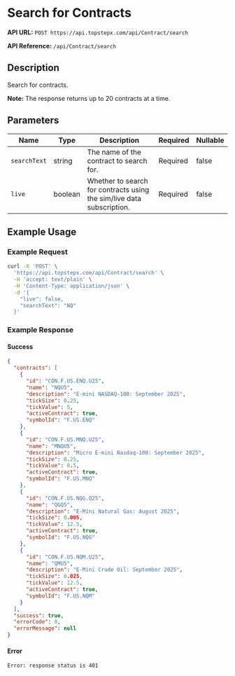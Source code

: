 # Search for Contracts

**API URL:** `POST https://api.topstepx.com/api/Contract/search`

**API Reference:** `/api/Contract/search`

## Description

Search for contracts.

**Note:** The response returns up to 20 contracts at a time.

## Parameters

| Name | Type | Description | Required | Nullable |
|------|------|-------------|----------|----------|
| `searchText` | string | The name of the contract to search for. | Required | false |
| `live` | boolean | Whether to search for contracts using the sim/live data subscription. | Required | false |

## Example Usage

### Example Request

```bash
curl -X 'POST' \
  'https://api.topstepx.com/api/Contract/search' \
  -H 'accept: text/plain' \
  -H 'Content-Type: application/json' \
  -d '{
    "live": false,
    "searchText": "NQ"
  }'
```

### Example Response

#### Success

```json
{
  "contracts": [
    {
      "id": "CON.F.US.ENQ.U25",
      "name": "NQU5",
      "description": "E-mini NASDAQ-100: September 2025",
      "tickSize": 0.25,
      "tickValue": 5,
      "activeContract": true,
      "symbolId": "F.US.ENQ"
    },
    {
      "id": "CON.F.US.MNQ.U25",
      "name": "MNQU5",
      "description": "Micro E-mini Nasdaq-100: September 2025",
      "tickSize": 0.25,
      "tickValue": 0.5,
      "activeContract": true,
      "symbolId": "F.US.MNQ"
    },
    {
      "id": "CON.F.US.NQG.Q25",
      "name": "QGQ5",
      "description": "E-Mini Natural Gas: August 2025",
      "tickSize": 0.005,
      "tickValue": 12.5,
      "activeContract": true,
      "symbolId": "F.US.NQG"
    },
    {
      "id": "CON.F.US.NQM.U25",
      "name": "QMU5",
      "description": "E-Mini Crude Oil: September 2025",
      "tickSize": 0.025,
      "tickValue": 12.5,
      "activeContract": true,
      "symbolId": "F.US.NQM"
    }
  ],
  "success": true,
  "errorCode": 0,
  "errorMessage": null
}
```

#### Error

```
Error: response status is 401
```
